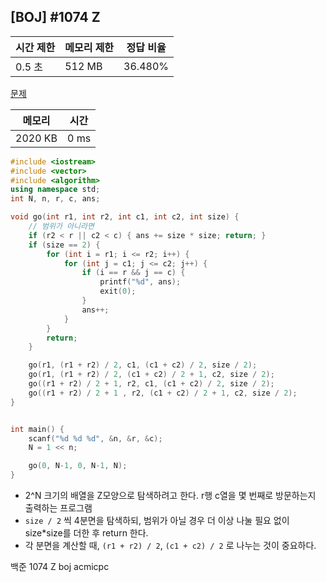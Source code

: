 ## [BOJ] #1074 Z

| 시간 제한 | 메모리 제한 | 정답 비율 |
| --------- | ----------- | --------- |
| 0.5 초    | 512 MB      | 36.480%   |

[문제](https://www.acmicpc.net/problem/1074)



| 메모리  | 시간 |
| ------- | ---- |
| 2020 KB | 0 ms |

```c++
#include <iostream>
#include <vector>
#include <algorithm>
using namespace std;
int N, n, r, c, ans;

void go(int r1, int r2, int c1, int c2, int size) {
	// 범위가 아니라면
	if (r2 < r || c2 < c) { ans += size * size; return; }
	if (size == 2) {
		for (int i = r1; i <= r2; i++) {
			for (int j = c1; j <= c2; j++) {			
				if (i == r && j == c) {
					printf("%d", ans);
					exit(0);
				}
				ans++;
			}
		}
		return;
	}

	go(r1, (r1 + r2) / 2, c1, (c1 + c2) / 2, size / 2);
	go(r1, (r1 + r2) / 2, (c1 + c2) / 2 + 1, c2, size / 2);
	go((r1 + r2) / 2 + 1, r2, c1, (c1 + c2) / 2, size / 2);
	go((r1 + r2) / 2 + 1 , r2, (c1 + c2) / 2 + 1, c2, size / 2);
}


int main() {
	scanf("%d %d %d", &n, &r, &c);
	N = 1 << n;

	go(0, N-1, 0, N-1, N);
}
```

- 2^N 크기의 배열을 Z모양으로 탐색하려고 한다. r행 c열을 몇 번째로 방문하는지 출력하는 프로그램
- `size / 2` 씩 4분면을 탐색하되, 범위가 아닐 경우 더 이상 나눌 필요 없이 size*size를 더한 후 return 한다.
- 각 분면을 계산할 때, `(r1 + r2) / 2`, `(c1 + c2) / 2` 로 나누는 것이 중요하다.



백준 1074 Z boj acmicpc

